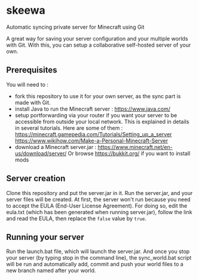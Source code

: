 # skeewa
Automatic syncing private server for Minecraft using Git

A great way for saving your server configuration and your multiple worlds with Git.
With this, you can setup a collaborative self-hosted server of your own.


## Prerequisites

You will need to :
- fork this repository to use it for your own server, as the sync part is made with Git.
- install Java to run the Minecraft server :
	https://www.java.com/
- setup portforwarding via your router if you want your server to be accessible from outside your local network.
	This is explained in details in several tutorials. Here are some of them :
	https://minecraft.gamepedia.com/Tutorials/Setting_up_a_server
	https://www.wikihow.com/Make-a-Personal-Minecraft-Server
- download a Minecraft server.jar :
	https://www.minecraft.net/en-us/download/server/
	Or browse https://bukkit.org/ if you want to install mods

## Server creation

Clone this repository and put the server.jar in it.
Run the server.jar, and your server files will be created.
At first, the server won't run because you need to accept the EULA (End-User License Agreement).
For doing so, edit the eula.txt (which has been generated when running server.jar), follow the link and read the EULA, then replace the `false` value by `true`.


## Running your server

Run the launch.bat file, which will launch the server.jar.
And once you stop your server (by typing stop in the command line), the sync_world.bat script will be run and automatically add, commit and push your world files to a new branch named after your world.
